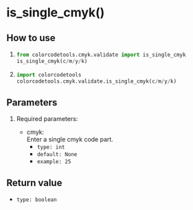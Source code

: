 # is_single_cmyk()

## How to use

1. ```python
   from colorcodetools.cmyk.validate import is_single_cmyk
   is_single_cmyk(c/m/y/k)
   ```
2. ```python
   import colorcodetools
   colorcodetools.cmyk.validate.is_single_cmyk(c/m/y/k)
   ```

## Parameters

1. Required parameters:

   - cmyk:  
      Enter a single cmyk code part.
     - `type: int`
     - `default: None`
     - `example: 25`

## Return value

- `type: boolean`
